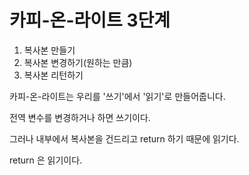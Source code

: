 # 카피-온-라이트 3단계

1. 복사본 만들기
2. 복사본 변경하기(원하는 만큼)
3. 복사본 리턴하기



카피-온-라이트는 우리를 '쓰기'에서 '읽기'로 만들어줍니다.

전역 변수를 변경하거나 하면 쓰기이다.

그러나 내부에서 복사본을 건드리고 return 하기 때문에 읽기다.

return 은 읽기이다.
